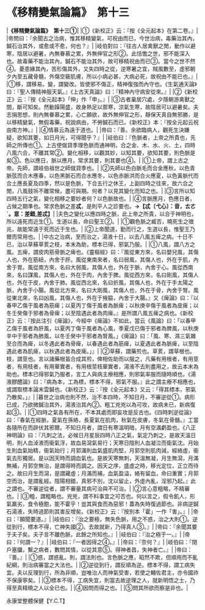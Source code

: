 # 《移精變氣論篇》　第十三

|**《移精變氣論篇》　第十三①**|
|①《新校正》云：『按《全元起本》在第二卷。』|
|帝問曰：『余聞古之治病，惟其移精變氣，可祝由而已，今世治病，毒藥治其內，鍼石治其外，或愈或不愈，何也？』|
|岐伯對曰：『往古人居禽獸之閒，動作以避寒，陰居以避暑，內無眷慕之累，外無伸官之形②。此恬憺之世，邪不能深入也。故毒藥不能治其內，鍼石不能治其外，故可移精祝由而已③。當今之世不然④。憂患緣其內，苦形傷其外，又失四時之從，逆寒暑之宜，賊風數至，虛邪朝夕內至五藏骨髓，外傷空竅肌膚，所以小病必甚，大病必死，故祝由不能已也。』|
|①移，謂移易。變，謂變改。皆使邪不傷正，精神復強而內守也。《生氣通天論》曰：『聖人傳精神服天氣。』《上古天真論》曰：『精神內守病安從來。』|
|②《新校正》云：『按《全元起本》「伸」作「申」。』|
|③古者巢居穴處，夕隱朝游禽獸之間，斷可知矣。然動躁陽盛，故身熱足以禦寒，涼氣生寒，故陰居可以避暑矣。夫志捐思想，則內無眷慕之累，心亡願欲，故外無伸官之形，靜保天真自無邪勝，是以移精變氣，無假毒藥，祝說病由，不勞鍼石而已。《新校正》本：『按全元起云祝由南方神。』|
|④情慕云為遠于道也。|
|帝曰：『善。余欲臨病人，觀死生決嫌疑，欲知其要，如日月光，可得聞乎？』|
|岐伯曰：『色脈者，上帝之所貴也，先師之所傳也①。上古使僦貸季理色脈而通神明，合之金、木、水、火、土，四時八風六合，不離其常②。變化相移，以觀其妙，以知其要，欲知其要，則色脈是矣③。色以應日，脈以應月，常求其要，則其要也④。|
|①上帝，謂上古之帝。先師，謂岐伯祖世之師僦貸季也。|
|②先師以色白脈毛而合金應秋，以色青脈弦而合木應春，以色黑脈石而合水應冬，以色赤脈洪而合火應夏，以色黃脈代而合土應長夏及四季，然以是色脈，下合五行之休王，上副四時之往來，故六合之閒，八風鼓坼不離常候，盡可與期。何者？以見其變化而知之也。|
|③言所以知四時五行之氣，變化相移之要妙者何？以色脈故也。|
|④言脈應月，色應日者，占候之期準也。常求色脈之差**忒**，是則平人之診要也。**→【忒〔弋心〕：音，ㄊㄜˋ。意：差錯,差忒】**|
|夫色之變化以應四時之脈，此上帝之所貴，以合于神明也，所以遠死而近生①。生道以長，命曰聖王②。|
|①觀色脈之臧否，曉死生之徵兆，故能常遠于死而近于生也。|
|②上帝聞道，勤而行之，生道以長，惟聖王乃爾而常用也。|
|中古之治病，至而治之，湯液十日，以去八風五痺之病。十日不已，治以草蘇草荄之枝，本末為助，標本已得，邪氣乃服。|
|①八風，謂八方之風。五痺，謂皮肉筋骨脈之痺也。《靈樞經》曰：『風從東方來，名曰嬰兒風，其傷人也，外在筋紐，內舍于肝。風從東南來者，名曰弱風，其傷人也，外在于肌，內舍于胃。風從南方來，名曰大弱風，其傷人也，外在于脈，內舍于心。風從西南來，名曰謀風，其傷人也，外在于肉，內舍于脾。風從西方來，名曰剛風，其傷人也，外在于皮，內舍于肺。風從西北來，名曰折風，其傷人也，外在于手太陽之脈，內舍于小腸。風從北方來，名曰大剛風，其傷人也，外在于骨，內舍于腎。風從東北來，名曰凶風，其傷人也，外在于掖脇，內舍于大腸。』又《痺論》曰：『以春甲乙傷于風者為筋痺；以夏丙丁傷于風者為脈痺；以秋庚辛傷于風者為皮痺；以冬壬癸傷于邪者為骨痺；以至陰遇此者為肉痺。』是所謂八風五痺之病也。《新校正》云：『按此注引《痺論》，今經中《痺論》不如此，當云《風論》曰：「以春甲乙傷于風者為肝風，以夏丙丁傷于風者為心風，季夏戊已傷于邪者為脾風，以秋庚辛中于邪者為肺風，以冬壬癸中于邪者為腎風。」《痺論》曰：「風、寒、濕三氣雜至合而為痺，以冬遇此者為骨痺，以春遇此者為筋痺，以夏遇此者為脈痺，以至陰遇此者為肌痺，以秋遇此者為皮痺。」』|
|②草蘇，謂藥煎也。草荄，謂草根也。枝，謂莖也。言以諸藥根苖合成其煎，俾相佐助而以服之，凡藥有用根者，有用莖者，有用枝者，有用華實者，有用根莖枝華實者，湯液不去則盡用之，故云本末為助也。標本已得邪氣乃服者，言工人與病主療相應，則邪氣率服而隨時順也。《湯液醪醴論》曰：『病為本，工為標，標本不得，邪氣不服。』此之謂主療不相應也，或謂取標本論末雲鍼也。《新校正》云：『按《全元起本》又云：「得其標本，邪氣乃散矣。」』|
|暮世之治病也則不然，治不本四時，不知日月，不審逆從①。病形已成，乃欲微鍼治其外，湯液治其內②。粗工兇兇以為可攻，故病未已，新病復起③。|
|①四時之氣各有所在，不本其處而即妄攻是反古也。《四時刺逆從論》曰：『春氣在經脈，夏氣在孫絡，長夏氣在肌肉，秋氣在皮膚，冬氣在骨髓。』工當各隨所在而辟伏其邪爾。不知日月者，謂日有寒溫明暗，月有空滿虧盈也。《八正神明論》曰：『凡刺之法，必候日月星辰四時八正之氣，氣定乃刺之，是故天溫日明，則人血淖液而衞氣浮，故血易瀉氣易行；天寒日陰則人血凝泣而衛氣沈。月始生則血氣始精，衞氣始行；月郭滿則血氣盛肌肉堅，月郭空則肌肉減，經絡虛，衞氣去形獨居。是以因天時而調血氣也。是故天寒無刺，天溫無凝，月生無瀉，月滿無補，月郭空無治，是謂得時而調之。因天之序，盛虛之時，移光定位，正立而待之。故曰月生而瀉，是謂藏虛；月滿而補，血氣盈溢，絡有留血，命曰重實；月郭空而治，是謂亂經。陰陽相錯，真邪不別，沈以留止，外虛內亂，淫邪乃起。』此之謂也。不審逆從者，謂不審量其病可治與不可治。|
|②言心意粗略，不精審也。|
|③粗，謂粗略也。兇兇，謂不料事宜之可否也。何以言之，假令飢人，形氣羸劣，食令極飽，能不霍乎！豈其與食而為惡邪！蓋為失時復過節也。非病逆鍼石湯液，失時過節則其害反增矣。《新校正》云：『按別本「霍」一作「害」。』|
|帝曰：『願聞要道。』|
|岐伯曰：『治之要極，無失色脈，用之不惑，治之大則①。逆從到行，標本不得，亡神失國②。去故就新，乃得真人③。』|
|帝曰：『余聞其要于夫子矣。夫子言不離色脈，此餘之所知也。』|
|岐伯曰：『治之極于一。』|
|帝曰：『何謂一？』|
|岐伯曰：『一者因得之④。』|
|帝曰：『奈何？』|
|岐伯曰：『閉戶塞牖，繫之病者，數問其情，以從其意⑤。得神者昌，失神者亡。』|
|帝曰：『善。』|
|①惑，謂惑亂。則，謂法則也。言色脈之應，昭然不欺，但順用而不亂紀綱，則治病審當之大法也。|
|②逆從到行，謂反順為逆。標本不得，謂工病失宜。夫以反理到行，所為非順，豈唯治人而神氣受害，若使之輔佐君主，亦令國祚不保康寧矣。|
|③標本不得，工病失宜，則當去故逆理之人，就新明悟之士，乃得至真精曉之人以全已也。|
|④因問而得之也。|
|⑤問其所欲而察是非也。|


永康堂整體保健【Y.C.T】


